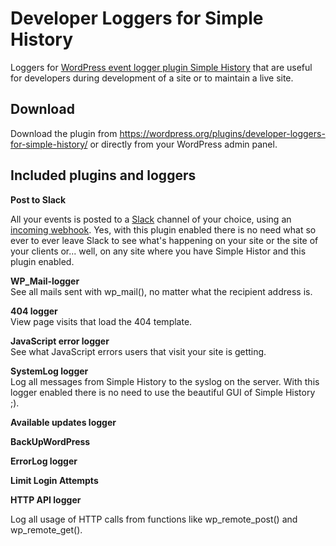 # Developer Loggers for Simple History

Loggers for [WordPress event logger plugin Simple History](http://simple-history.com)
that are useful for developers during development of a site or to maintain a live site.

## Download

Download the plugin from https://wordpress.org/plugins/developer-loggers-for-simple-history/ or directly from your WordPress admin panel.

## Included plugins and loggers

**Post to Slack**

All your events is posted to a [Slack](https://slack.com/) channel of your choice, using an [incoming webhook](https://api.slack.com/incoming-webhooks). Yes, with this plugin enabled
there is no need what so ever to ever leave Slack to see what's happening on your site or the site of your
clients or... well, on any site where you have Simple Histor and this plugin enabled.

**WP_Mail-logger**  
See all mails sent with wp_mail(), no matter what the recipient address is.

**404 logger**  
View page visits that load the 404 template.

**JavaScript error logger**  
See what JavaScript errors users that visit your site is getting.

**SystemLog logger**  
Log all messages from Simple History to the syslog on the server.
With this logger enabled there is no need to use the beautiful GUI of Simple History ;).

**Available updates logger**

**BackUpWordPress**

**ErrorLog logger**

**Limit Login Attempts**

**HTTP API logger**

Log all usage of HTTP calls from functions like wp_remote_post() and wp_remote_get().
